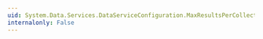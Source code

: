 ```yaml
---
uid: System.Data.Services.DataServiceConfiguration.MaxResultsPerCollection
internalonly: False
---
```

